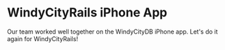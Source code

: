 WindyCityRails iPhone App
==

Our team worked well together on the WindyCityDB iPhone app. Let's do it again for WindyCityRails!

